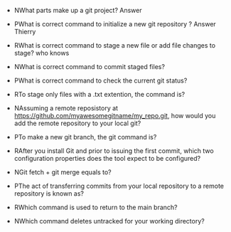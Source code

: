 - NWhat parts make up a git project? Answer

- PWhat is correct command to initialize a new git repository ?
  Answer Thierry

- RWhat is correct command to stage a new file or add file changes to stage? who knows

- NWhat is correct command to commit staged files?

- PWhat is correct command to check the current git status?

- RTo stage only files with a .txt extention, the command is?

- NAssuming a remote reposistory at https://github.com/myawesomegitname/my_repo.git, how would you add the remote repository to your local git?

- PTo make a new git branch, the git command is?

- RAfter you install Git and prior to issuing the first commit, which two configuration properties does the tool expect to be configured?

- NGit fetch + git merge equals to?

- PThe act of transferring commits from your local repository to a remote repository is known as?

- RWhich command is used to return to the main branch?

- NWhich command deletes untracked for your working directory?
